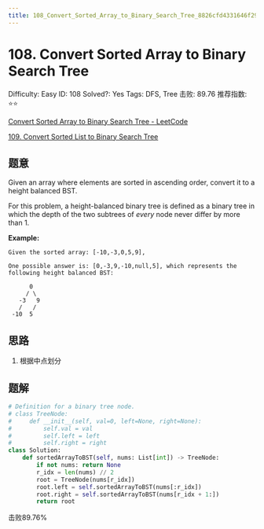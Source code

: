 ```yaml
---
title: 108_Convert_Sorted_Array_to_Binary_Search_Tree_8826cfd4331646f299a9820e9d241e98
---
```


# 108. Convert Sorted Array to Binary Search Tree

Difficulty: Easy
ID: 108
Solved?: Yes
Tags: DFS, Tree
击败: 89.76
推荐指数: ⭐⭐

[Convert Sorted Array to Binary Search Tree - LeetCode](https://leetcode.com/problems/convert-sorted-array-to-binary-search-tree/)

[109. Convert Sorted List to Binary Search Tree](109%20Convert%20Sorted%20List%20to%20Binary%20Search%20Tree%200908281b093b430194b2c5302477410a.md) 

## 题意

Given an array where elements are sorted in ascending order, convert it to a height balanced BST.

For this problem, a height-balanced binary tree is defined as a binary tree in which the depth of the two subtrees of *every* node never differ by more than 1.

**Example:**

```
Given the sorted array: [-10,-3,0,5,9],

One possible answer is: [0,-3,9,-10,null,5], which represents the following height balanced BST:

      0
     / \
   -3   9
   /   /
 -10  5

```

## 思路

1. 根据中点划分

## 题解

```python
# Definition for a binary tree node.
# class TreeNode:
#     def __init__(self, val=0, left=None, right=None):
#         self.val = val
#         self.left = left
#         self.right = right
class Solution:
    def sortedArrayToBST(self, nums: List[int]) -> TreeNode:
        if not nums: return None
        r_idx = len(nums) // 2
        root = TreeNode(nums[r_idx])
        root.left = self.sortedArrayToBST(nums[:r_idx])
        root.right = self.sortedArrayToBST(nums[r_idx + 1:])
        return root
```

击败89.76%